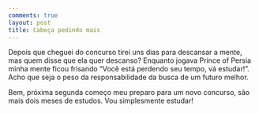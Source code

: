 ```yaml
---
comments: true
layout: post
title: Cabeça pedindo mais
---
```


Depois que cheguei do concurso tirei uns dias para descansar a mente, mas quem disse que ela quer descanso? Enquanto jogava Prince of Persia minha mente ficou frisando “Você está perdendo seu tempo, vá estudar!”. Acho que seja o peso da responsabilidade da busca de um futuro melhor.

Bem, próxima segunda começo meu preparo para um novo concurso, são mais dois meses de estudos. Vou simplesmente estudar!